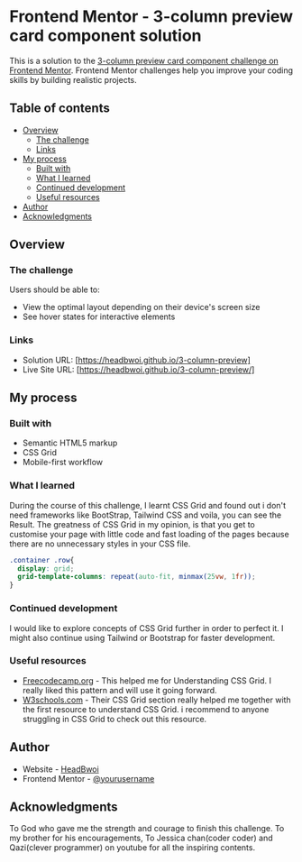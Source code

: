 # Frontend Mentor - 3-column preview card component solution

This is a solution to the [3-column preview card component challenge on Frontend Mentor](https://www.frontendmentor.io/challenges/3column-preview-card-component-pH92eAR2-). Frontend Mentor challenges help you improve your coding skills by building realistic projects.

## Table of contents

- [Overview](#overview)
  - [The challenge](#the-challenge)
  - [Links](#links)
- [My process](#my-process)
  - [Built with](#built-with)
  - [What I learned](#what-i-learned)
  - [Continued development](#continued-development)
  - [Useful resources](#useful-resources)
- [Author](#author)
- [Acknowledgments](#acknowledgments)

## Overview

### The challenge

Users should be able to:

- View the optimal layout depending on their device's screen size
- See hover states for interactive elements


### Links

- Solution URL: [https://headbwoi.github.io/3-column-preview]
- Live Site URL: [https://headbwoi.github.io/3-column-preview/]

## My process

### Built with

- Semantic HTML5 markup
- CSS Grid
- Mobile-first workflow

### What I learned

During the course of this challenge, I learnt CSS Grid and found out i don't need frameworks like BootStrap, Tailwind CSS and voila, you can see the Result. The greatness of CSS Grid in my opinion, is that you get to customise your page with little code and fast loading of the pages because there are no unnecessary styles in your CSS file.


```css
.container .row{
  display: grid;
  grid-template-columns: repeat(auto-fit, minmax(25vw, 1fr));
}
```

### Continued development

I would like to explore concepts of CSS Grid further in order to perfect it.
I might also continue using Tailwind or Bootstrap for faster development.
### Useful resources

- [Freecodecamp.org](https://www.freecodecamp.org) - This helped me for Understanding CSS Grid. I really liked this pattern and will use it going forward.
- [W3schools.com](https://www.w3schools.com) - Their CSS Grid section really helped me together with the first resource to understand CSS Grid. i recommend to anyone struggling in CSS Grid to check out this resource.

## Author

- Website - [HeadBwoi]()
- Frontend Mentor - [@yourusername](https://www.frontendmentor.io/profile/yourusername)

## Acknowledgments

To God who gave me the strength and courage to finish this challenge.
To my brother for his encouragements, To Jessica chan(coder coder) and Qazi(clever programmer) on youtube for all the inspiring contents.
